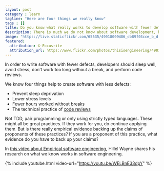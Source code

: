 ```yaml
---
layout: post
category : learn
tagline: "Here are four things we really know"
tags : []
title: Do you know what really works to develop software with fewer defects?
description: There is much we do not know about software development, but these are four things we do. 
image: "https://live.staticflickr.com/65535/49018009486_db89f03cce_b_d.jpg"
featured:
  attribution: © Focusrite
  attribution_url: https://www.flickr.com/photos/thisisengineering/49018009486/
---
```


In order to write software with fewer defects,
developers should sleep well, avoid stress, don't work too long without a break,
and perform code reviews.

We know four things help to create software with less defects:

 * Prevent sleep deprivation
 * Lower stress levels
 * Fewer hours worked without breaks
 * The technical practice of [code reviews]

Not TDD, pair programming or only using strictly typed languages.
These might all be great practices.
If they work for you, do continue applying them.
But is there really empirical evidence backing up the claims of proponents of these practices?
If you are a proponent of this practice,
what evidence do you have to back up your claims?

In [this video about Empirical software engineering][Hillel Wayne], Hillel Wayne shares his research on what we know works in software engineering.

{% include youtube.html video-url="https://youtu.be/WELBnE33dpY" %}

 [Hillel Wayne]: https://youtu.be/WELBnE33dpY
 [code reviews]: https://en.wikipedia.org/wiki/Code_review
 [improve your code reviews]: https://failfastmoveon.blogspot.com/2021/04/improving-code-reviews.html